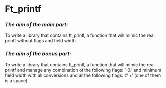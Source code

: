 # Ft_printf
### ***The aim of the main part:***
To write a library that contains ft_printf, a function that will mimic the real printf without flags and field width.
### ***The aim of the bonus part:***
To write a library that contains ft_printf, a function that will mimic the real printf and manage any combination of the following flags: ’-0.’ and minimum field width with all conversions and all the following flags: ’# +’ (one of them is a space).

